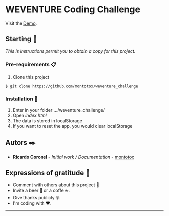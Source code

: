 # WEVENTURE Coding Challenge

Visit the [Demo](https://instotox.netlify.app).

## Starting 🚀

_This is instructions permit you to obtain a copy for this project._

### Pre-requirements 📋

1. Clone this project

```
$ git clone https://github.com/montotox/weventure_challenge
```

### Installation 🔧

1. Enter in your folder .../weventure_challenge/
2. Open _index.html_
3. The data is stored in localStorage
4. If you want to reset the app, you would clear localStorage

## Autors ✒️

- **Ricardo Coronel** - _Initial work / Documentation_ - [montotox](https://github.com/montotox)

## Expressions of gratitude 🎁

- Comment with others about this project 📢
- Invite a beer 🍺 or a coffe ☕.
- Give thanks publicly 🤓.
- I'm coding with ❤️.

---
